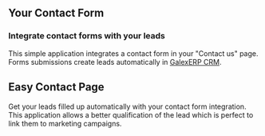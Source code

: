 Your Contact Form
-----------------

### Integrate contact forms with your leads

This simple application integrates a contact form in your "Contact us" page.
Forms submissions create leads automatically in <a href="https://www.galex.com/page/crm">GalexERP CRM</a>.

Easy Contact Page
-----------------

Get your leads filled up automatically with your contact form integration. This
application allows a better qualification of the lead which is perfect to link
them to marketing campaigns.

